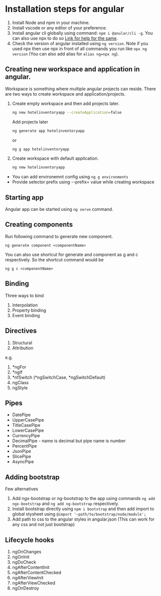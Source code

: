 # Installation steps for angular
1. Install Node and npm in your machine.
1. Install vscode or any editor of your preference.
1. Install angular cli globally using command: ```npm i @anular/cli -g```. You can also use npx to do so [Link for help for the same](https://stackoverflow.com/questions/54184357/npx-with-angular-cli-how-to-install-angular-cli-and-use-it-afterwards).
1. Check the version of angular installed using ```ng version```. Note if you used npx then use npx in front of all commands you run like ```npx ng version``` (You can also add alias for ```alias ng=npx ng```). 


## Creating new workspace and application in angular.

Workspace is something where multiple angular projects can reside. There are two ways to create workspace and application/projects.

1. Create empty workspace and then add projects later. 
    ```bash
    ng new hotelinventoryapp --createApplication=false
    ```
    Add projects later

    ```bash
    ng generate app hotelinventoryapp
    ```

    or 

    ```bash
    ng g app hotelinventoryapp
    ```

1. Create workspace with default application.
    ```bash
    ng new hotelinventoryapp
    ```

- You can add environemnt config using 
```ng g environments```
- Provide selector prefix using --prefix= value while creating workspace

## Starting app

Angular app can be started using ```ng serve``` command.


## Creating components

Run following command to generate new component.

```ng generate component <componentName>``` 

You can also use shortcut for generate and component as g and c respectively. So the shortcut command would be

```ng g c <componentName>``` 

## Binding

Three ways to bind
1. Interpolation
2. Property binding
3. Event binding

## Directives

1. Structural
1. Attribution

e.g.

1. *ngFor
1. *ngIf
1. *nfSwitch (*ngSwitchCase, *ngSwitchDefault)
1. ngClass
1. ngStyle

## Pipes

- DatePipe
- UpperCasePipe
- TitleCasePipe
- LowerCasePipe
- CurrencyPipe
- DecimalPipe - name is decimal but pipe name is number
- PercentPipe
- JsonPipe
- SlicePipe
- AsyncPipe


## Adding bootstrap

Few alternatives

1.  Add ngx-bootstrap or ng-bootstrap to the app using commands 
```ng add ngx-bootstrap``` and  ```ng add ng-bootstrap``` respectively.
1. Install bootstrap directly using ```npm i bootstrap``` and then add import to global stysheet using 
```@import '~path/to/bootstrap/node/module';```
1. Add path to css to the angular styles in angular.json (This can work for any css and not just bootstrap)


## Lifecycle hooks


1. ngOnChanges
1. ngOnInit
1. ngDoCheck
1. ngAfterContentInit
1. ngAfterContentChecked
1. ngAfterViewInit
1. ngAfterViewChecked
1. ngOnDestroy